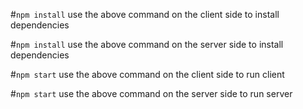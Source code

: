 #`npm install`
use the above command on the client side to install dependencies

#`npm install`
use the above command on the server side to install dependencies

#`npm start`
use the above command on the client side to run client

#`npm start`
use the above command on the server side to run server

